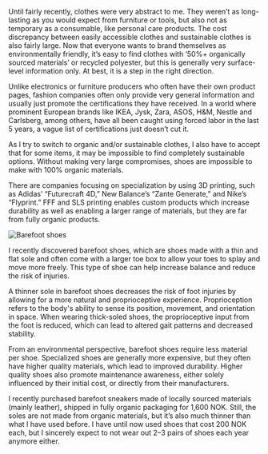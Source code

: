 Until fairly recently, clothes were very abstract to me. They weren’t as long-lasting as you would expect from furniture or tools, but also not as temporary as a consumable, like personal care products. The cost discrepancy between easily accessible clothes and sustainable clothes is also fairly large. Now that everyone wants to brand themselves as environmentally friendly, it’s easy to find clothes with ‘50%+ organically sourced materials’ or recycled polyester, but this is generally very surface-level information only. At best, it is a step in the right direction.

Unlike electronics or furniture producers who often have their own product pages, fashion companies often only provide very general information and usually just promote the certifications they have received. In a world where prominent European brands like IKEA, Jysk, Zara, ASOS, H&M, Nestle and Carlsberg, among others, have all been caught using forced labor in the last 5 years, a vague list of certifications just doesn’t cut it.

As I try to switch to organic and/or sustainable clothes, I also have to accept that for some items, it may be impossible to find completely sustainable options. Without making very large compromises, shoes are impossible to make with 100% organic materials.

There are companies focusing on specialization by using 3D printing, such as Adidas’ “Futurecraft 4D,” New Balance’s “Zante Generate,” and Nike’s “Flyprint.” FFF and SLS printing enables custom products which increase durability as well as enabling a larger range of materials, but they are far from fully organic products.

![Barefoot shoes](https://imgur.com/a/bXcxi1d "Be Lenka")

I recently discovered barefoot shoes, which are shoes made with a thin and flat sole and often come with a larger toe box to allow your toes to splay and move more freely. This type of shoe can help increase balance and reduce the risk of injuries.

A thinner sole in barefoot shoes decreases the risk of foot injuries by allowing for a more natural and proprioceptive experience. Proprioception refers to the body's ability to sense its position, movement, and orientation in space. When wearing thick-soled shoes, the proprioceptive input from the foot is reduced, which can lead to altered gait patterns and decreased stability.

From an environmental perspective, barefoot shoes require less material per shoe. Specialized shoes are generally more expensive, but they often have higher quality materials, which lead to improved durability. Higher quality shoes also promote maintenance awareness, either solely influenced by their initial cost, or directly from their manufacturers.

I recently purchased barefoot sneakers made of locally sourced materials (mainly leather), shipped in fully organic packaging for 1,600 NOK. Still, the soles are not made from organic materials, but it’s also much thinner than what I have used before. I have until now used shoes that cost 200 NOK each, but I sincerely expect to not wear out 2–3 pairs of shoes each year anymore either.